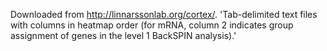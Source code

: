 Downloaded from http://linnarssonlab.org/cortex/. 'Tab-delimited text files with columns in heatmap order (for mRNA, column 2 indicates group assignment of genes in the level 1 BackSPIN analysis).'
